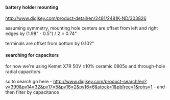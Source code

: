 #### battery holder mounting

http://www.digikey.com/product-detail/en/2481/2481K-ND/303826

assuming symmetry, mounting hole centers are offset from left and right edges by (1.98" - 0.5") / 2 = 0.74"

terminals are offset from bottom by 0.102"

#### searching for capacitors

for now we're using Kemet X7R 50V ±10% ceramic 0805s and through-hole radial capacitors

so to search go here - http://www.digikey.com/product-search/en?v=399&pv14=32&pv17=5&pv16=2&pv16=6&stock=1&pbfree=1&rohs=1 - and then filter by capacitance
